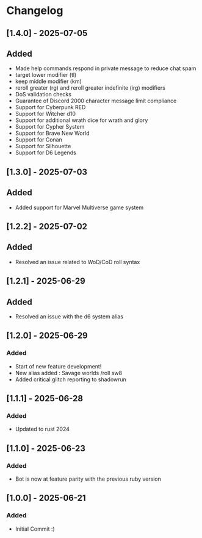 # Changelog

## [1.4.0] - 2025-07-05

## Added

- Made help commands respond in private message to reduce chat spam
- target lower modifier (tl) 
- keep middle modifier (km)
- reroll greater (rg) and reroll greater indefinite (irg) modifiers
- DoS validation checks
- Guarantee of Discord 2000 character message limit compliance 
- Support for Cyberpunk RED
- Support for Witcher d10
- Support for additional wrath dice for wrath and glory
- Support for Cypher System
- Support for Brave New World
- Support for Conan
- Support for Silhouette
- Support for D6 Legends

## [1.3.0] - 2025-07-03

## Added

- Added support for Marvel Multiverse game system

## [1.2.2] - 2025-07-02

## Added

- Resolved an issue related to WoD/CoD roll syntax

## [1.2.1] - 2025-06-29

## Added

- Resolved an issue with the d6 system alias

## [1.2.0] - 2025-06-29

### Added

- Start of new feature development!
- New alias added : Savage worlds /roll sw8
- Added critical glitch reporting to shadowrun

## [1.1.1] - 2025-06-28

### Added

- Updated to rust 2024

## [1.1.0] - 2025-06-23

### Added

- Bot is now at feature parity with the previous ruby version

## [1.0.0] - 2025-06-21

### Added

- Initial Commit :)

